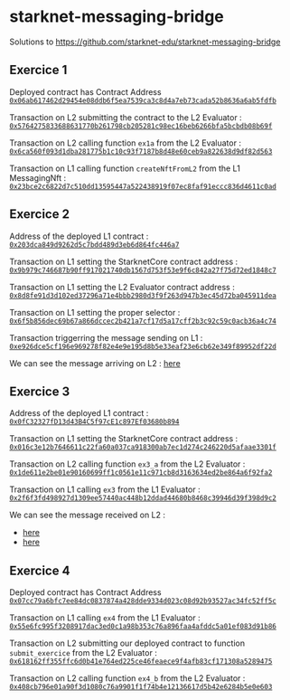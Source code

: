 # starknet-messaging-bridge

Solutions to https://github.com/starknet-edu/starknet-messaging-bridge 

## Exercice 1

Deployed contract has Contract Address [`0x06ab617462d29454e08ddb6f5ea7539ca3c8d4a7eb73cada52b8636a6ab5fdfb`](https://testnet.starkscan.co/contract/0x06ab617462d29454e08ddb6f5ea7539ca3c8d4a7eb73cada52b8636a6ab5fdfb#overview)

Transaction on L2 submitting the contract to the L2 Evaluator : [`0x5764275833688631770b261798cb205281c98ec16beb6266bfa5bcbdb08b69f`](https://testnet.starkscan.co/tx/0x5764275833688631770b261798cb205281c98ec16beb6266bfa5bcbdb08b69f)

Transaction on L2 calling function `ex1a` from the L2 Evaluator : [`0x6ca560f093d1dba281775b1c10c93f7187b8d48e60ceb9a822638d9df82d563`](https://testnet.starkscan.co/tx/0x6ca560f093d1dba281775b1c10c93f7187b8d48e60ceb9a822638d9df82d563)

Transaction on L1 calling function `createNftFromL2` from the L1 MessagingNft : [`0x23bce2c6822d7c510dd13595447a522438919f07ec8faf91eccc836d4611c0ad`](https://goerli.etherscan.io/tx/0x23bce2c6822d7c510dd13595447a522438919f07ec8faf91eccc836d4611c0ad)

## Exercice 2

Address of the deployed L1 contract : [`0x203dca849d9262d5c7bdd489d3eb6d864fc446a7`](https://goerli.etherscan.io/address/0x203dca849d9262d5c7bdd489d3eb6d864fc446a7)

Transaction on L1 setting the StarknetCore contract address : [`0x9b979c746687b90ff917021740db1567d753f53e9f6c842a27f75d72ed1848c7`](https://goerli.etherscan.io/tx/0x9b979c746687b90ff917021740db1567d753f53e9f6c842a27f75d72ed1848c7)

Transaction on L1 setting the L2 Evaluator contract address : [`0x8d8fe91d3d102ed37296a71e4bbb2980d3f9f263d947b3ec45d72ba045911dea`](https://goerli.etherscan.io/tx/0x8d8fe91d3d102ed37296a71e4bbb2980d3f9f263d947b3ec45d72ba045911dea)

Transaction on L1 setting the proper selector : [`0x6f5b856dec69b67a866dccec2b421a7cf17d5a17cff2b3c92c59c0acb36a4c74`](https://goerli.etherscan.io/tx/0x6f5b856dec69b67a866dccec2b421a7cf17d5a17cff2b3c92c59c0acb36a4c74)

Transaction triggerring the message sending on L1 : [`0xe926dce5cf196e969278f82e4e9e195d8b5e33eaf23e6cb62e349f89952df22d`](https://goerli.etherscan.io/tx/0xe926dce5cf196e969278f82e4e9e195d8b5e33eaf23e6cb62e349f89952df22d)

We can see the message arriving on L2 : [here](https://testnet.starkscan.co/eth-tx/0xe926dce5cf196e969278f82e4e9e195d8b5e33eaf23e6cb62e349f89952df22d#messagelogs)

## Exercice 3

Address of the deployed L1 contract : [`0x0fC32327fD13d43B4C5f97cE1c897Ef03680b894`](https://goerli.etherscan.io/address/0x0fC32327fD13d43B4C5f97cE1c897Ef03680b894)

Transaction on L1 setting the StarknetCore contract address : [`0x016c3e12b7646611c22fa60a037ca918300ab7ec1d274c246220d5afaae3301f`](https://goerli.etherscan.io/tx/0x016c3e12b7646611c22fa60a037ca918300ab7ec1d274c246220d5afaae3301f)

Transaction on L2 calling function `ex3_a` from the L2 Evaluator : [`0x1de611e2be01e90160699ff1c0561e11c971cb8d3163634ed2be864a6f92fa2`](https://testnet.starkscan.co/tx/0x1de611e2be01e90160699ff1c0561e11c971cb8d3163634ed2be864a6f92fa2)

Transaction on L1 calling `ex3` from the L1 Evaluator : [`0x2f6f3fd498927d1309ee57440ac448b12ddad44680b8468c39946d39f398d9c2`](https://goerli.etherscan.io/tx/0x2f6f3fd498927d1309ee57440ac448b12ddad44680b8468c39946d39f398d9c2)

We can see the message received on L2 : 

* [here](https://testnet.starkscan.co/message/0xd40fe8f2fa5f4a9f12fdc7676ee7195e1bd000ade6d504cf95dd0b63112f223c)
* [here](https://testnet.starkscan.co/eth-tx/0x2f6f3fd498927d1309ee57440ac448b12ddad44680b8468c39946d39f398d9c2#messagelogs)


## Exercice 4

Deployed contract has Contract Address [`0x07cc79a6bfc7ee84dc0837874a428dde9334d023c08d92b93527ac34fc52ff5c`](https://testnet.starkscan.co/contract/0x07cc79a6bfc7ee84dc0837874a428dde9334d023c08d92b93527ac34fc52ff5c#overview)

Transaction on L1 calling `ex4` from the L1 Evaluator : [`0x55e6fc995f3208917dac3ed0c1a98b353c76a896faa4afddc5a01ef083d91b86`](https://goerli.etherscan.io/tx/0x55e6fc995f3208917dac3ed0c1a98b353c76a896faa4afddc5a01ef083d91b86)

Transaction on L2 submitting our deployed contract to function `submit_exercice` from the L2 Evaluator : [`0x618162ff355ffc6d0b41e764ed225ce46feaece9f4afb83cf171308a5289475`](https://testnet.starkscan.co/tx/0x618162ff355ffc6d0b41e764ed225ce46feaece9f4afb83cf171308a5289475)

Transaction on L2 calling function `ex4_b` from the L2 Evaluator : [`0x408cb796e01a90f3d1080c76a9901f1f74b4e12136617d5b42e6284b5e0e603`](https://testnet.starkscan.co/tx/0x408cb796e01a90f3d1080c76a9901f1f74b4e12136617d5b42e6284b5e0e603)

